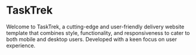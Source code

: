 # TaskTrek
Welcome to TaskTrek, a cutting-edge and user-friendly delivery website template that combines style, functionality, and responsiveness to cater to both mobile and desktop users. Developed with a keen focus on user experience.
